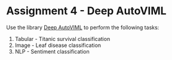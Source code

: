 # Assignment 4 - Deep AutoVIML
Use the library [Deep AutoVIML](https://github.com/AutoViML/deep_autoviml) to perform the following tasks:
1. Tabular - Titanic survival classification
2. Image - Leaf disease classification
3. NLP - Sentiment classification
